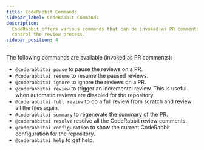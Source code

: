 ```yaml
---
title: CodeRabbit Commands
sidebar_label: CodeRabbit Commands
description:
  CodeRabbit offers various commands that can be invoked as PR comments to
  control the review process.
sidebar_position: 4
---
```


The following commands are available (invoked as PR comments):

- `@coderabbitai pause` to pause the reviews on a PR.
- `@coderabbitai resume` to resume the paused reviews.
- `@coderabbitai ignore` to ignore the reviews on a PR.
- `@coderabbitai review` to trigger an incremental review. This is useful when
  automatic reviews are disabled for the repository.
- `@coderabbitai full review` to do a full review from scratch and review all
  the files again.
- `@coderabbitai summary` to regenerate the summary of the PR.
- `@coderabbitai resolve` resolve all the CodeRabbit review comments.
- `@coderabbitai configuration` to show the current CodeRabbit configuration for
  the repository.
- `@coderabbitai help` to get help.
